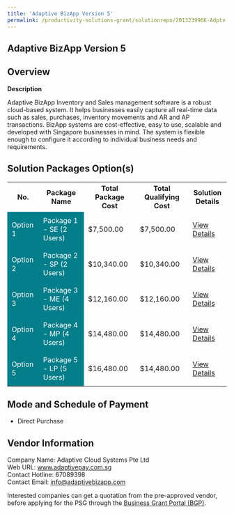 ```yaml
---
title: 'Adaptive BizApp Version 5'
permalink: /productivity-solutions-grant/solutionrepo/201323996K-Adptv-BzApp-v-5-G
---
```


## Adaptive BizApp Version 5

## Overview

**Description**

Adaptive BizApp Inventory and Sales management software is a robust cloud-based system. It helps businesses easily capture all real-time data such as sales, purchases, inventory movements and AR and AP transactions. BizApp systems are cost-effective, easy to use, scalable and developed with Singapore businesses in mind. The system is flexible enough to configure it according to individual business needs and requirements.

## Solution Packages Option(s)

<table>
<tr>
<th><b>No.</b></th>
<th><b>Package Name</b></th>
<th><b>Total Package Cost</b></th>
<th><b>Total Qualifying Cost</b></th>
<th><b>Solution Details</b></th>
</tr>
<tr>
<td style='padding: 10px; background-color: #037E8A; color: #FFFFFF;'>Option 1</td>
<td style='padding: 10px; background-color: #037E8A; color: #FFFFFF;'>Package 1 - SE (2 Users)</td>
<td style='padding: 10px;'>$7,500.00</td>
<td style='padding: 10px;'>$7,500.00</td>
<td style='padding: 10px;'><a href='/psg/Adaptive_BizApp_01082024_Desensitised_Annex3_Part1.pdf' target='_blank'>View Details</a></td>
</tr>
<tr>
<td style='padding: 10px; background-color: #037E8A; color: #FFFFFF;'>Option 2</td>
<td style='padding: 10px; background-color: #037E8A; color: #FFFFFF;'>Package 2 - SP (2 Users)</td>
<td style='padding: 10px;'>$10,340.00</td>
<td style='padding: 10px;'>$10,340.00</td>
<td style='padding: 10px;'><a href='/psg/Adaptive_BizApp_01082024_Desensitised_Annex3_Part2.pdf' target='_blank'>View Details</a></td>
</tr>
<tr>
<td style='padding: 10px; background-color: #037E8A; color: #FFFFFF;'>Option 3</td>
<td style='padding: 10px; background-color: #037E8A; color: #FFFFFF;'>Package 3 - ME (4 Users)</td>
<td style='padding: 10px;'>$12,160.00</td>
<td style='padding: 10px;'>$12,160.00</td>
<td style='padding: 10px;'><a href='/psg/Adaptive_BizApp_01082024_Desensitised_Annex3_Part3.pdf' target='_blank'>View Details</a></td>
</tr>
<tr>
<td style='padding: 10px; background-color: #037E8A; color: #FFFFFF;'>Option 4</td>
<td style='padding: 10px; background-color: #037E8A; color: #FFFFFF;'>Package 4 - MP (4 Users)</td>
<td style='padding: 10px;'>$14,480.00</td>
<td style='padding: 10px;'>$14,480.00</td>
<td style='padding: 10px;'><a href='/psg/Adaptive_BizApp_01082024_Desensitised_Annex3_Part4.pdf' target='_blank'>View Details</a></td>
</tr>
<tr>
<td style='padding: 10px; background-color: #037E8A; color: #FFFFFF;'>Option 5</td>
<td style='padding: 10px; background-color: #037E8A; color: #FFFFFF;'>Package 5 - LP (5 Users)</td>
<td style='padding: 10px;'>$16,480.00</td>
<td style='padding: 10px;'>$14,480.00</td>
<td style='padding: 10px;'><a href='/psg/Adaptive_BizApp_01082024_Desensitised_Annex3_Part5.pdf' target='_blank'>View Details</a></td>
</tr>
</table>

## Mode and Schedule of Payment

 - Direct Purchase

## Vendor Information

 Company Name: Adaptive Cloud Systems Pte Ltd<br>Web URL: www.adaptivepay.com.sg <br>Contact Hotline: 67089398 <br>Contact Email: info@adaptivebizapp.com <br>

Interested companies can get a quotation from the pre-approved vendor, before applying for the PSG through the <a href='https://www.businessgrants.gov.sg/' target='_blank' rel='noopener'>Business Grant Portal (BGP)</a>.

<script src="/jquery/resize-tables.js"></script>
